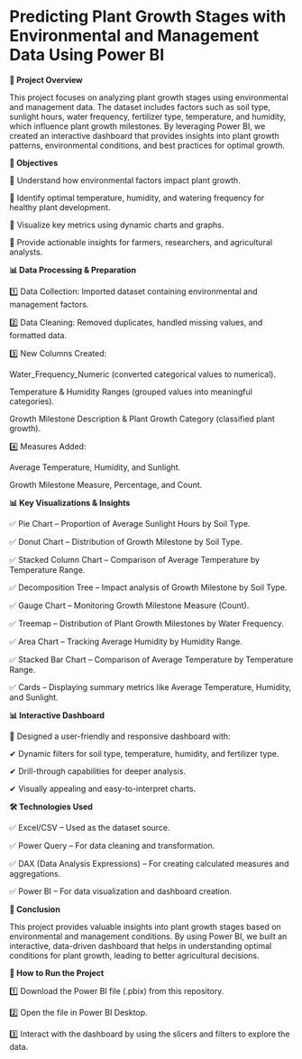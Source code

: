 # Predicting Plant Growth Stages with Environmental and Management Data Using Power BI

**📌 Project Overview**

This project focuses on analyzing plant growth stages using environmental and management data. The dataset includes factors such as soil type, sunlight hours, water frequency, fertilizer type, temperature, and humidity, which influence plant growth milestones. By leveraging Power BI, we created an interactive dashboard that provides insights into plant growth patterns, environmental conditions, and best practices for optimal growth.

**🎯 Objectives**

🔹 Understand how environmental factors impact plant growth.

🔹 Identify optimal temperature, humidity, and watering frequency for healthy plant development.

🔹 Visualize key metrics using dynamic charts and graphs.

🔹 Provide actionable insights for farmers, researchers, and agricultural analysts.

**📊 Data Processing & Preparation**

1️⃣ Data Collection: Imported dataset containing environmental and management factors.

2️⃣ Data Cleaning: Removed duplicates, handled missing values, and formatted data.

3️⃣ New Columns Created:

Water_Frequency_Numeric (converted categorical values to numerical).

Temperature & Humidity Ranges (grouped values into meaningful categories).

Growth Milestone Description & Plant Growth Category (classified plant growth).

4️⃣ Measures Added:

Average Temperature, Humidity, and Sunlight.

Growth Milestone Measure, Percentage, and Count.

**📊 Key Visualizations & Insights**

✅ Pie Chart – Proportion of Average Sunlight Hours by Soil Type.

✅ Donut Chart – Distribution of Growth Milestone by Soil Type.

✅ Stacked Column Chart – Comparison of Average Temperature by Temperature Range.

✅ Decomposition Tree – Impact analysis of Growth Milestone by Soil Type.

✅ Gauge Chart – Monitoring Growth Milestone Measure (Count).

✅ Treemap – Distribution of Plant Growth Milestones by Water Frequency.

✅ Area Chart – Tracking Average Humidity by Humidity Range.

✅ Stacked Bar Chart – Comparison of Average Temperature by Temperature Range.

✅ Cards – Displaying summary metrics like Average Temperature, Humidity, and Sunlight.

**📊 Interactive Dashboard**

🎯 Designed a user-friendly and responsive dashboard with:

✔ Dynamic filters for soil type, temperature, humidity, and fertilizer type.

✔ Drill-through capabilities for deeper analysis.

✔ Visually appealing and easy-to-interpret charts.

**🛠️ Technologies Used**

✅ Excel/CSV – Used as the dataset source.

✅ Power Query – For data cleaning and transformation.

✅ DAX (Data Analysis Expressions) – For creating calculated measures and aggregations.

✅ Power BI – For data visualization and dashboard creation.






**🚀 Conclusion**

This project provides valuable insights into plant growth stages based on environmental and management conditions. By using Power BI, we built an interactive, data-driven dashboard that helps in understanding optimal conditions for plant growth, leading to better agricultural decisions.

**📌 How to Run the Project**

1️⃣ Download the Power BI file (.pbix) from this repository.

2️⃣ Open the file in Power BI Desktop.

3️⃣ Interact with the dashboard by using the slicers and filters to explore the data.

